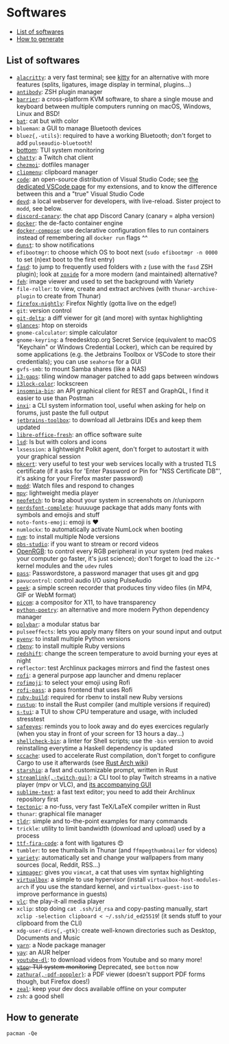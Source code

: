 # Softwares

<!-- toc -->

- [List of softwares](#list-of-softwares)
- [How to generate](#how-to-generate)

<!-- tocstop -->

## List of softwares

- [`alacritty`](https://github.com/alacritty/alacritty): a very fast terminal; see [kitty](https://sw.kovidgoyal.net/kitty/) for an alternative with more features (splits, ligatures, image display in terminal, plugins...)
- [`antibody`](https://github.com/getantibody/antibody): ZSH plugin manager
- [`barrier`](https://github.com/debauchee/barrier): a cross-platform KVM software, to share a single mouse and keyboard between multiple computers running on macOS, Windows, Linux and BSD!
- [`bat`](https://github.com/sharkdp/bat): cat but with color
- `blueman`: a GUI to manage Bluetooth devices
- `bluez{,-utils}`: required to have a working Bluetooth; don't forget to add `pulseaudio-bluetooth`!
- [bottom](https://github.com/ClementTsang/bottom): TUI system monitoring
- [`chatty`](https://chatty.github.io/): a Twitch chat client
- [`chezmoi`](https://www.chezmoi.io/): dotfiles manager
- [`clipmenu`](https://github.com/cdown/clipmenu): clipboard manager
- [`code`](https://code.visualstudio.com/): an open-source distribution of Visual Studio Code; see [the dedicated VSCode page](vscode.md) for my extensions, and to know the difference between this and a "true" Visual Studio Code
- [`devd`](https://github.com/cortesi/devd): a local webserver for developers, with live-reload. Sister project to `modd`, see below.
- [`discord-canary`](https://discord.com/): the chat app Discord Canary (canary = alpha version)
- [`docker`](https://www.docker.com/): the de-facto container engine
- [`docker-compose`](https://docs.docker.com/compose/): use declarative configuration files to run containers instead of remembering all `docker run` flags ^^
- [`dunst`](https://github.com/dunst-project/dunst): to show notifications
- `efibootmgr`: to choose which OS to boot next (`sudo efibootmgr -n 0000` to set (n)ext boot to the first entry)
- [`fasd`](https://github.com/clvv/fasd): to jump to frequently used folders with `z` (use with the `fasd` ZSH plugin); look at [`zoxide`](https://github.com/ajeetdsouza/zoxide) for a more modern (and maintained) alternative?
- [`feh`](https://feh.finalrewind.org/): image viewer and used to set the background with Variety
- `file-roller`: to view, create and extract archives (with `thunar-archive-plugin` to create from Thunar)
- [`firefox-nightly`](https://www.mozilla.org/en-US/firefox/): Firefox Nightly (gotta live on the edge!)
- `git`: version control
- [`git-delta`](https://github.com/dandavison/delta): a diff viewer for git (and more) with syntax highlighting
- [`glances`](https://github.com/nicolargo/glances): htop on steroids
- `gnome-calculator`: simple calculator
- `gnome-keyring`: a freedesktop.org Secret Service (equivalent to macOS "Keychain" or Windows Credential Locker), which can be required by some applications (e.g. the Jetbrains Toolbox or VSCode to store their credentials); you can use `seahorse` for a GUI
- `gvfs-smb`: to mount Samba shares (like a NAS)
- [`i3-gaps`](https://github.com/Airblader/i3): tiling window manager patched to add gaps between windows
- [`i3lock-color`](https://github.com/Raymo111/i3lock-color): lockscreen
- [`insomnia-bin`](https://insomnia.rest/): an API graphical client for REST and GraphQL, I find it easier to use than Postman
- [`inxi`](https://smxi.org/docs/inxi.htm): a CLI system information tool, useful when asking for help on forums, just paste the full output
- [`jetbrains-toolbox`](https://www.jetbrains.com/toolbox-app/): to download all Jetbrains IDEs and keep them updated
- [`libre-office-fresh`](https://www.libreoffice.org/): an office software suite
- [`lsd`](https://github.com/Peltoche/lsd): ls but with colors and icons
- `lxsession`: a lightweight Polkit agent, don't forget to autostart it with your graphical session
- [`mkcert`](https://github.com/FiloSottile/mkcert): very useful to test your web services locally with a trusted TLS certificate (if it asks for 'Enter Password or Pin for "NSS Certificate DB"', it's asking for your Firefox master password)
- [`modd`](https://github.com/cortesi/modd): Watch files and respond to changes
- [`mpv`](https://mpv.io/): lightweight media player
- [`neofetch`](https://github.com/dylanaraps/neofetch): to brag about your system in screenshots on /r/unixporn
- [`nerdsfont-complete`](https://www.nerdfonts.com/): huuuuge package that adds many fonts with symbols and emojis and stuff
- `noto-fonts-emoji`: emoji is ❤️
- `numlockx`: to automatically activate NumLock when booting
- [`nvm`](https://github.com/nvm-sh/nvm): to install multiple Node versions
- [`obs-studio`](https://obsproject.com/): if you want to stream or record videos
- [OpenRGB](https://openrgb.org/): to control every RGB peripheral in your system (red makes your computer go faster, it's just science); don't forget to load the `i2c-*` kernel modules and the `udev` rules
- [`pass`](https://www.passwordstore.org/): Passwordstore, a password manager that uses git and gpg
- `pavucontrol`: control audio I/O using PulseAudio
- [`peek`](https://github.com/phw/peek): a simple screen recorder that produces tiny video files (in MP4, GIF or WebM format)
- [`picom`](https://github.com/yshui/picom): a compositor for X11, to have transparency
- [`python-poetry`](https://python-poetry.org/): an alternative and more modern Python dependency manager
- [`polybar`](https://polybar.github.io/): a modular status bar
- `pulseeffects`: lets you apply many filters on your sound input and output
- [`pyenv`](https://github.com/pyenv/pyenv): to install multiple Python versions
- [`rbenv`](https://github.com/rbenv/rbenv): to install multiple Ruby versions
- [`redshift`](http://jonls.dk/redshift/): change the screen temperature to avoid burning your eyes at night
- `reflector`: test Archlinux packages mirrors and find the fastest ones
- [`rofi`](https://github.com/davatorium/rofi): a general purpose app launcher and dmenu replacer
- [`rofimoji`](https://github.com/fdw/rofimoji/): to select your emoji using Rofi
- [`rofi-pass`](https://github.com/carnager/rofi-pass): a pass frontend that uses Rofi
- [`ruby-build`](https://github.com/rbenv/ruby-build): required for rbenv to install new Ruby versions
- [`rustup`](https://rustup.rs/): to install the Rust compiler (and multiple versions if required)
- [`s-tui`](https://github.com/amanusk/s-tui): a TUI to show CPU temperature and usage, with included stresstest
- [`safeeyes`](https://github.com/slgobinath/SafeEyes): reminds you to look away and do eyes exercices regularly (when you stay in front of your screen for 13 hours a day...)
- [`shellcheck-bin`](https://www.shellcheck.net/): a linter for Shell scripts; use the `-bin` version to avoid reinstalling everytime a Haskell dependency is updated
- [`sccache`](https://github.com/mozilla/sccache): used to accelerate Rust compilation, don't forget to configure Cargo to use it afterwards (see [Rust Arch wiki](https://wiki.archlinux.org/index.php/Rust#sccache))
- [`starship`](https://starship.rs/): a fast and customizable prompt, written in Rust
- [`streamlink{,-twitch-gui}`](https://streamlink.github.io/): a CLI tool to play Twitch streams in a native player (mpv or VLC), and [its accompanying GUI](https://streamlink.github.io/streamlink-twitch-gui/)
- [`sublime-text`](https://www.sublimetext.com/): a fast text editor; you need to add their Archlinux repository first
- [`tectonic`](https://tectonic-typesetting.github.io/): a no-fuss, very fast TeX/LaTeX compiler written in Rust
- `thunar`: graphical file manager
- [`tldr`](https://tldr.sh/): simple and to-the-point examples for many commands
- `trickle`: utility to limit bandwidth (download and upload) used by a process
- [`ttf-fira-code`](https://github.com/tonsky/FiraCode): a font with ligatures 😍
- `tumbler`: to see thumbails in Thunar (and `ffmpegthumbnailer` for videos)
- [`variety`](https://peterlevi.com/variety/): automatically set and change your wallpapers from many sources (local, Reddit, RSS...)
- [`vimpager`](https://github.com/rkitover/vimpager): gives you `vimcat`, a cat that uses vim syntax highlighting
- [`virtualbox`](https://www.virtualbox.org/): a simple to use hypervisor (install `virtualbox-host-modules-arch` if you use the standard kernel, and `virtualbox-guest-iso` to improve performance in guests)
- [`vlc`](https://www.videolan.org/vlc/): the play-it-all media player
- `xclip`: stop doing `cat .ssh/id_rsa` and copy-pasting manually, start `xclip -selection clipboard < ~/.ssh/id_ed25519`! (it sends stuff to your clipboard from the CLI)
- `xdg-user-dirs{,-gtk}`: create well-known directories such as Desktop, Documents and Music
- [`yarn`](https://yarnpkg.com/): a Node package manager
- [`yay`](https://github.com/Jguer/yay): an AUR helper
- [`youtube-dl`](https://ytdl-org.github.io/youtube-dl/): to download videos from Youtube and so many more!
- ~~[`ytop`](https://github.com/cjbassi/ytop): TUI system monitoring~~ Deprecated, see `bottom` now
- [`zathura{,-pdf-poppler}`](https://pwmt.org/projects/zathura/): a PDF viewer (doesn't support PDF forms though, but Firefox does!)
- [`zeal`](https://zealdocs.org/): keep your dev docs available offline on your computer
- `zsh`: a good shell

## How to generate

`pacman -Qe`
